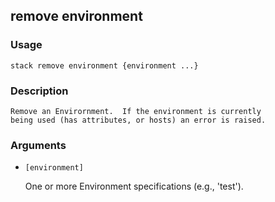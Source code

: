 ## remove environment

### Usage

`stack remove environment {environment ...}`

### Description


	Remove an Envirornment.  If the environment is currently
	being used (has attributes, or hosts) an error is raised.

	

### Arguments

* `[environment]`

   One or more Environment specifications (e.g., 'test').



